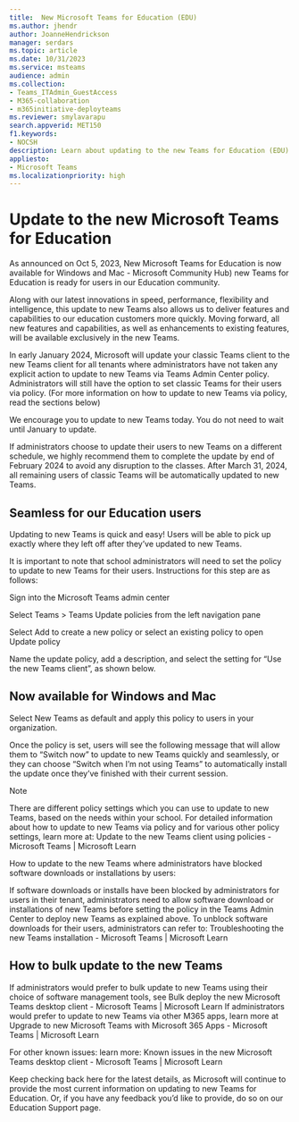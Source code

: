```yaml
---
title:  New Microsoft Teams for Education (EDU)
ms.author: jhendr
author: JoanneHendrickson
manager: serdars
ms.topic: article
ms.date: 10/31/2023
ms.service: msteams
audience: admin
ms.collection: 
- Teams_ITAdmin_GuestAccess
- M365-collaboration
- m365initiative-deployteams
ms.reviewer: smylavarapu
search.appverid: MET150
f1.keywords:
- NOCSH
description: Learn about updating to the new Teams for Education (EDU)
appliesto: 
- Microsoft Teams
ms.localizationpriority: high
---
```

# Update to the new Microsoft Teams for Education 
 
As announced on Oct 5, 2023, New Microsoft Teams for Education is now available for Windows and Mac - Microsoft Community Hub) new Teams for Education is ready for users in our Education community.  

Along with our latest innovations in speed, performance, flexibility and intelligence, this update to new Teams also allows us to deliver features and capabilities to our education customers more quickly. Moving forward, all new features and capabilities, as well as enhancements to existing features, will be available exclusively in the new Teams. 
 
In early January 2024, Microsoft will update your classic Teams client to the new Teams client for all tenants where administrators have not taken any explicit action to update to new Teams via Teams Admin Center policy. Administrators will still have the option to set classic Teams for their users via policy. (For more information on how to update to new Teams via policy, read the sections below) 

We encourage you to update to new Teams today. You do not need to wait until January to update. 

If administrators choose to update their users to new Teams on a different schedule, we highly recommend them to complete the update by end of February 2024 to avoid any disruption to the classes. After March 31, 2024, all remaining users of classic Teams will be automatically updated to new Teams.  


## Seamless for our Education users

Updating to new Teams is quick and easy! Users will be able to pick up exactly where they left off after they’ve updated to new Teams.  


It is important to note that school administrators will need to set the policy to update to new Teams for their users. Instructions for this step are as follows: 

Sign into the Microsoft Teams admin center 

Select Teams > Teams Update policies from the left navigation pane 

Select Add to create a new policy or select an existing policy to open Update policy 

Name the update policy, add a description, and select the setting for “Use the new Teams client”, as shown below. 


## Now available for Windows and Mac

Select New Teams as default and apply this policy to users in your organization.  

Once the policy is set, users will see the following message that will allow them to “Switch now” to update to new Teams quickly and seamlessly, or they can choose “Switch when I’m not using Teams” to automatically install the update once they’ve finished with their current session. 

>[!Note]
>There are different policy settings which you can use to update to new Teams, based on the needs within your school. For detailed information about how to update to new Teams via policy and for various other policy settings, learn more at: Update to the new Teams client using policies - Microsoft Teams | Microsoft Learn 

How to update to the new Teams where administrators have blocked software downloads or installations by users:  

If software downloads or installs have been blocked by administrators for users in their tenant, administrators need to allow software download or installations of new Teams before setting the policy in the Teams Admin Center to deploy new Teams as explained above. To unblock software downloads for their users, administrators can refer to: Troubleshooting the new Teams installation - Microsoft Teams | Microsoft Learn 


## How to bulk update to the new Teams 

If administrators would prefer to bulk update to new Teams using their choice of software management tools, see Bulk deploy the new Microsoft Teams desktop client - Microsoft Teams | Microsoft Learn 
If administrators would prefer to update to new Teams via other M365 apps, learn more at Upgrade to new Microsoft Teams with Microsoft 365 Apps - Microsoft Teams | Microsoft Learn 


For other known issues: learn more:  Known issues in the new Microsoft Teams desktop client - Microsoft Teams | Microsoft Learn 

Keep checking back here for the latest details, as Microsoft will continue to provide the most current information on updating to new Teams for Education.  Or, if you have any feedback you’d like to provide, do so on our Education Support page. 

